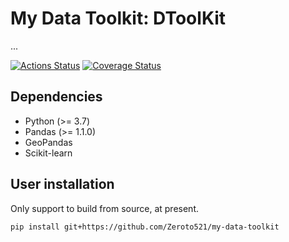 # My Data Toolkit: DToolKit

...

[![Actions Status](https://github.com/Zeroto521/my-data-toolkit/workflows/Tests/badge.svg)](https://github.com/Zeroto521/my-data-toolkit/actions?query=workflow%3ATests) [![Coverage Status](https://codecov.io/gh/Zeroto521/my-data-toolkit/branch/master/graph/badge.svg)](https://codecov.io/gh/Zeroto521/my-data-toolkit)

## Dependencies

- Python (>= 3.7)
- Pandas (>= 1.1.0)
- GeoPandas
- Scikit-learn

## User installation

Only support to build from source, at present.

```bash
pip install git+https://github.com/Zeroto521/my-data-toolkit
```
